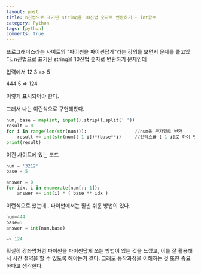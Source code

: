 ```yaml
---
layout: post
title: n진법으로 표기된 string을 10진법 숫자로 변환하기 - int함수
category: Python
tags: [python]
comments: true
---
```


프로그래머스라는 사이트의 "파이썬을 파이썬답게"라는 강의를 보면서 문제를 풀고있다.
n진법으로 표기된 string을 10진법 숫자로 변환하기 문제인데

입력에서
12 3 => 5

444 5 => 124

이렇게 표시되어야 한다.

그래서 나는 이런식으로 구현해봤다.

```python
num, base = map(int, input().strip().split(' '))
result = 0
for i in range(len(str(num))):                  //num을 문자열로 변환
    result += int(str(num)[-1-i])*(base**i)     //인덱스를 [-1-i]로 하여 맨뒤부터 시작하게 하고, 멱승을 이용해 계산해주고, result에 더해준다.
print(result)
```

이건 사이트에 있는 코드
```python
num = '3212'
base = 5

answer = 0
for idx, i in enumerate(num[::-1]):
    answer += int(i) * ( base ** idx )
```

이런식으로 했는데.. 파이썬에서는 훨씬 쉬운 방법이 있다.

```python
num=444
base=5
answer = int(num,base)

=> 124
```

확실히 강좌명처럼 파이썬을 파이썬답게 쓰는 방법이 있는 것을 느꼈고, 이를 잘 활용해서 시간 절약을 할 수 있도록 해야는거 같다.
그래도 동작과정을 이해하는 것 또한 중요하다고 생각한다.
